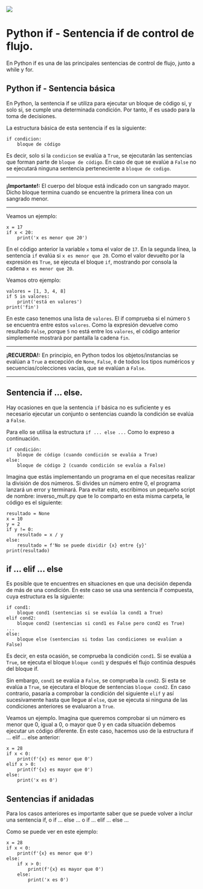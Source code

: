![](https://raw.githubusercontent.com/gabrielfernando01/basics_in_python/master/image/if_header.png)

# Python if - Sentencia if de control de flujo.

En Python if es una de las principales sentencias de control de flujo, junto a while y for.

## Python if - Sentencia básica

En Python, la sentencia if se utiliza para ejecutar un bloque de código si, y solo si, se cumple una determinada condición. Por tanto, if es usado para la toma de decisiones.

La estructura básica de esta sentencia if es la siguiente:

```
if condicion:
	bloque de código
```

Es decir, solo si la <code>condicion</code> se evalúa a <code>True</code>, se ejecutarán las sentencias que forman parte de <code>bloque de código</code>. En caso de que se evalúe a <code>False</code> no se ejecutará ninguna sentencia perteneciente a <code>bloque de codigo</code>.

***
**¡Importante!:** El cuerpo del bloque está indicado con un sangrado mayor. Dicho bloque termina cuando se encuentre la primera línea con un sangrado menor.
***

Veamos un ejemplo:

```
x = 17
if x < 20:
    print('x es menor que 20')
```

En el código anterior la variable <code>x</code> toma el valor de <code>17</code>. En la segunda línea, la sentencia <code>if</code> evalúa si <code>x es menor que 20</code>. Como el valor devuelto por la expresión es <code>True</code>, se ejecuta el bloque <code>if</code>, mostrando por consola la cadena <code>x es menor que 20</code>.

Veamos otro ejemplo:

```
valores = [1, 3, 4, 8]
if 5 in valores:
    print('está en valores')
print('fin')
```

En este caso tenemos una lista de <code>valores</code>. El if comprueba si el número <code>5</code> se encuentra entre estos <code>valores</code>. Como la expresión devuelve como resultado <code>False</code>, porque <code>5</code> no está entre los <code>valores</code>, el código anterior simplemente mostrará por pantalla la cadena <code>fin</code>.

***
**¡RECUERDA!:** En principio, en Python todos los objetos/instancias se evalúan a <code>True</code> a excepción de <code>None</code>, <code>False</code>, <code>0</code> de todos los tipos numéricos y secuencias/colecciones vacías, que se evalúan a <code>False</code>.
***

## Sentencia if ... else.

Hay ocasiones en que la sentencia <code>if</code> básica no es suficiente y es necesario ejecutar un conjunto o sentencias cuando la condición se evalúa a <code>False</code>.

Para ello se utilisa la estructura <code>if ... else ...</code> Como lo expreso a continuación.

```
if condición:
    bloque de código (cuando condición se evalúa a True)
else:
    bloque de código 2 (cuando condición se evalúa a False)
```

Imagina que estás implementando un programa en el que necesitas realizar la división de dos números. Si divides un número entre 0, el programa lanzará un error y terminará. Para evitar esto, escribimos un pequeño script de nombre: inverso_mult.py que te lo comparto en esta misma carpeta, le código es el siguiente:

```
resultado = None
x = 10
y = 2
if y != 0:
    resultado = x / y
else:
    resultado = f'No se puede dividir {x} entre {y}'
print(resultado)
```

## if ... elif ... else

Es posible que te encuentres en situaciones en que una decisión dependa de más de una condición. En este caso se usa una sentencia if compuesta, cuya estructura es la siguiente:

```
if cond1:
    bloque cond1 (sentencias si se evalúa la cond1 a True)
elif cond2:
    bloque cond2 (sentencias si cond1 es False pero cond2 es True)
...
else:
    bloque else (sentencias si todas las condiciones se evalúan a False)
```

Es decir, en esta ocasión, se comprueba la condición <code>cond1</code>. Si se evalúa a <code>True</code>, se ejecuta el bloque <code>bloque cond1</code> y después el flujo continúa después del bloque if.

Sin embargo, <code>cond1</code> se evalúa a <code>False</code>, se comprueba la <code>cond2</code>. Si esta se evalúa a <code>True</code>, se ejecutara el bloque de sentencias <code>bloque cond2</code>. En caso contrario, pasaría a comprobar la condición del siguiente <code>elif</code> y así sucesivamente hasta que llegue al <code>else</code>, que se ejecuta si ninguna de las condiciones anteriores se evaluaron a <code>True</code>.

Veamos un ejemplo. Imagina que queremos comprobar si un número es menor que 0, igual a 0, o mayor que 0 y en cada situación debemos ejecutar un código diferente. En este caso, hacemos uso de la estructura if ... elif ... else anterior:

```
x = 28
if x < 0:
    print(f'{x} es menor que 0')
elif x > 0:
    print(f'{x} es mayor que 0')
else:
    print('x es 0')
```

## Sentencias if anidadas

Para los casos anteriores es importante saber que se puede volver a inclur una sentencia if, o if ... else ... o if ... elif ... else ...

Como se puede ver en este ejemplo:

```
x = 28
if x < 0:
    print(f'{x} es menor que 0')
else:
    if x > 0:
        print(f'{x} es mayor que 0')
    else:
        print('x es 0')
```
